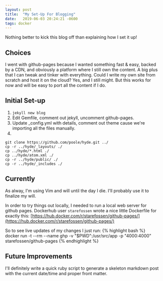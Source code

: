 ```yaml
---
layout: post
title:  "My Set-Up For Blogging"
date:   2019-06-03 20:24:21 -0600
tags: docker
---
```

Nothing better to kick this blog off than explaining how I set it up!

## Choices
I went with github-pages because I wanted something fast & easy, backed by a CDN, and obviously a platform where I still own the content. A big plus that I can tweak and tinker with everything. Could I write my own site from scratch and host it on the cloud? Yes, and I still might. But this works for now and will be easy to port all the content if I do.

## Initial Set-up
1. ```jekyll new blog```
2. Edit Gemfile, comment out jekyll, uncomment github-pages.
3. Update _config.yml with details, comment out theme cause we're importing all the files manually.
4. 
```
git clone https://github.com/poole/hyde.git ../
cp -r ../hyde/_layouts/ ./
cp ../hyde/*.html ./
cp ../hyde/atom.xml ./
cp -r ../hyde/public/ ./
cp -r ../hyde/_includes ./
```

## Currently
As alway, I'm using Vim and will until the day I die. I'll probably use it to finalize my will.

In order to try things out locally, I needed to run a local web server for github pages. Dockerhub user ```starefossen``` wrote a nice little Dockerfile for exactly this: [https://hub.docker.com/r/starefossen/github-pages/](https://hub.docker.com/r/starefossen/github-pages/)

So to see live updates of my changes I just run:
{% highlight bash %}
docker run -t --rm --name ghp -v "$PWD":/usr/src/app -p "4000:4000" starefossen/github-pages
{% endhighlight %}

## Future Improvements
I'll definitely write a quick ruby script to generate a skeleton markdown post with the current date/time and proper front matter.
